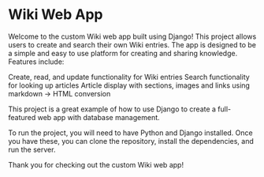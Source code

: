 # Wiki Web App

Welcome to the custom Wiki web app built using Django! This project allows users to create and search their own Wiki entries. The app is designed to be a simple and easy to use platform for creating and sharing knowledge. Features include:

Create, read, and update functionality for Wiki entries
Search functionality for looking up articles
Article display with sections, images and links using markdown -> HTML conversion

This project is a great example of how to use Django to create a full-featured web app with database management.

To run the project, you will need to have Python and Django installed. Once you have these, you can clone the repository, install the dependencies, and run the server.

Thank you for checking out the custom Wiki web app!
